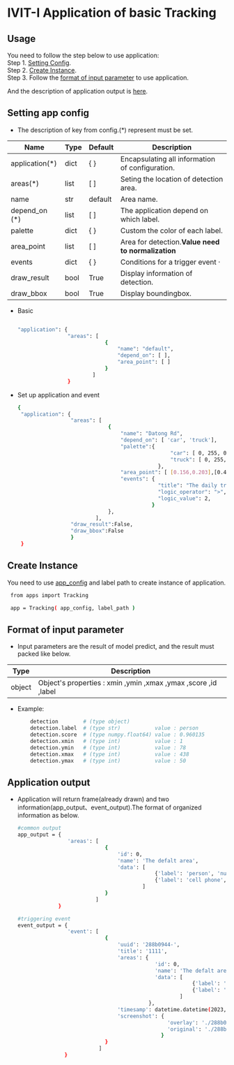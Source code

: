# IVIT-I Application of basic Tracking
## Usage
You need to follow the step below to use application:  
Step 1. [Setting Config](#setting-app-config).  
Step 2. [Create Instance](#create-instance).  
Step 3. Follow the [format of input parameter](#format-of-input-parameter) to use application.

And the description of application output is [here](#application-output).   
## Setting app config 
* The description of key from config.(*) represent must be set.  

| Name | Type | Default | Description |
| --- | --- | --- | --- |
|application(*)|dict|{  }|Encapsulating all information of configuration.|
|areas(*)|list|[  ]|Seting the location of detection area. |
|name|str|default|Area name.|
| depend_on (*) | list | [ ] | The application depend on which label. |
| palette | dict | { } | Custom the color of each label. |
|area_point|list|[ ]|Area for detection.**Value need to normalization**|
|events|dict|{ }|Conditions for a trigger event ·|
|draw_result|bool|True|Display information of detection.|
|draw_bbox|bool|True|Display boundingbox.|

* Basic
    ```bash

    "application": {
                    "areas": [
                                {
                                    "name": "default",
                                    "depend_on": [ ],
                                    "area_point": [ ]
                                }
                            ]
                    }

    ```
* Set up application and event

   ```bash
   {
    "application": {
                    "areas": [
                                {
                                    "name": "Datong Rd",
                                    "depend_on": [ 'car', 'truck'],
                                    "palette":{
                                                    "car": [ 0, 255, 0 ],
                                                    "truck": [ 0, 255, 0 ]
                                                },
                                    "area_point": [ [0.156,0.203],[0.468, 0.203],[0.468, 0.592],[0.156, 0.592] ], 
                                    "events": {
                                                "title": "The daily traffic is over 2",
                                                "logic_operator": ">",
                                                "logic_value": 2,
                                              }
                                },
                            ],
                    "draw_result":False,
                    "draw_bbox":False
                    }
    }
   ``` 
## Create Instance
You need to use [app_config](#setting-app-config) and label path to create instance of application.
   ```bash
    from apps import Tracking

    app = Tracking( app_config, label_path )
   ``` 
## Format of input parameter
* Input parameters are the result of model predict, and the result must packed like below.

| Type | Description |
| --- | --- |
|object|Object's properties : xmin ,ymin ,xmax ,ymax ,score ,id ,label |
* Example:
    ```bash
        detection        # (type object)                   
        detection.label  # (type str)           value : person   
        detection.score  # (type numpy.float64) value : 0.960135 
        detection.xmin   # (type int)           value : 1        
        detection.ymin   # (type int)           value : 78       
        detection.xmax   # (type int)           value : 438   
        detection.ymax   # (type int)           value : 50    
    ```
## Application output 
* Application will return frame(already drawn) and two information(app_output、event_output).The format of organized information as below.
    ```bash
    #common output
    app_output = {
                    'areas': [
                                {
                                    'id': 0, 
                                    'name': 'The defalt area', 
                                    'data': [
                                                {'label': 'person', 'num': 1}, 
                                                {'label': 'cell phone', 'num': 0}
                                            ]
                                }
                             ]
                 }
    
    #triggering event
    event_output = {
                    'event': [
                                {
                                    'uuid': '288b0944-', 
                                    'title': '1111', 
                                    'areas': {
                                                'id': 0, 
                                                'name': 'The defalt area', 
                                                'data': [
                                                            {'label': 'person', 'num': 1}, 
                                                            {'label': 'cell phone', 'num': 0}
                                                        ]
                                              }, 
                                    'timesamp': datetime.datetime(2023, 4, 13, 10, 6, 11, 317019), 
                                    'screenshot': {
                                                    'overlay': './288b0944-/2023-04-13 10:06:11.317019.jpg', 
                                                    'original': './288b0944-/2023-04-13 10:06:11.317019_org.jpg'
                                                  }
                                }
                              ]
                   } 
    ```
